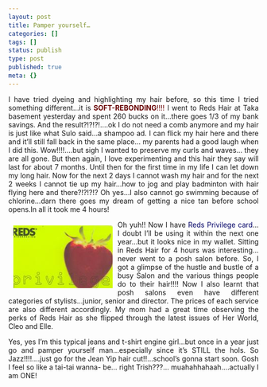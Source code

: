 ```yaml
---
layout: post
title: Pamper yourself…
categories: []
tags: []
status: publish
type: post
published: true
meta: {}
---
```

<p align="justify">I have tried dyeing and highlighting my hair before, so this time I tried something different…it is <font color="#660000"><strong>SOFT-REBONDING</strong>!!!!</font> I went to Reds Hair at Taka basement yesterday and spent 260 bucks on it…there goes 1/3 of my bank savings. And the result?!?!?!....ok I do not need a comb anymore and my hair is just like what Sulo said…a shampoo ad. I can flick my hair here and there and it’ll still fall back in the same place… my parents had a good laugh when I did this. Wow!!!!....but sigh I wanted to preserve my curls and waves… they are all gone. But then again, I love experimenting and this hair they say will last for about 7 months. Until then for the first time in my life I can let down my long hair. Now for the next 2 days I cannot wash my hair and for the next 2 weeks I cannot tie up my hair…how to jog and play badminton with hair flying here and there?!?!?!? Oh yes…I also cannot go swimming because of chlorine…darn there goes my dream of getting a nice tan before school opens.In all it took me 4 hours!</p>
<p align="justify"><img border="0" vspace="10" align="left" src="/img/RedsHair1.jpg" hspace="10" />Oh yuh!! Now I have <font color="#000066">Reds Privilege card</font>… I doubt I’ll be using it within the next one year…but it looks nice in my wallet. Sitting in Reds Hair for 4 hours was interesting…never went to a posh salon before. So, I got a glimpse of the hustle and bustle of a busy Salon and the various things people do to their hair!!!! Now I also learnt that posh salons even have different categories of stylists…junior, senior and director. The prices of each service are also different accordingly. My mom had a great time observing the perks of Reds Hair as she flipped through the latest issues of Her World, Cleo and Elle.</p>
<p align="justify">Yes, yes I’m this typical jeans and t-shirt engine girl…but once in a year just go and pamper yourself man…especially since it’s STILL the hols. So Jazz!!!!....just go for the Jean Yip hair cut!!...school’s gonna start soon. Gosh I feel so like a tai-tai wanna- be… right Trish???... muahahhahaah….actually I am ONE!</p>
